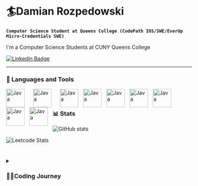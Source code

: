# 🏄‍Damian Rozpedowski

**`Computer Science Student at Queens College (CodePath IOS/SWE/EverUp Micro-Credentials SWE)`**

I'm a Computer Science Students at CUNY Queens College

   <p align="left">
      <a href="https://www.linkedin.com/in/damianroz/)">
    <img src="https://img.shields.io/badge/LinkedIn-blue?style=for-the-badge&logo=linkedin&logoColor=white" alt="LinkedIn Badge"/>
  </a>
      
   </p>

---

### 🧰 Languages and Tools
<img align="left" alt="Java" width="50px" style="padding-right:20px;" src="https://cdn.jsdelivr.net/gh/devicons/devicon/icons/python/python-plain.svg" />
<img align="left" alt="Java" width="50px" style="padding-right:20px;" src="https://cdn.jsdelivr.net/gh/devicons/devicon/icons/cplusplus/cplusplus-original.svg" />
<img align="left" alt="Java" width="50px" style="padding-right:10px;" src="https://cdn.jsdelivr.net/gh/devicons/devicon/icons/java/java-original.svg"/>
<img align="left" alt="Java" width="50px" style="padding-right:10px;" src="https://cdn.jsdelivr.net/gh/devicons/devicon/icons/html5/html5-plain.svg" />
<img align="left" alt="Java" width="50px" style="padding-right:10px;" src="https://cdn.jsdelivr.net/gh/devicons/devicon/icons/css3/css3-plain.svg" />
<img align="left" alt="Java" width="50px" style="padding-right:10px;" src="https://cdn.jsdelivr.net/gh/devicons/devicon/icons/javascript/javascript-plain.svg" />
<img align="left" alt="Java" width="50px" style="padding-right:10px;" src="https://cdn.jsdelivr.net/gh/devicons/devicon/icons/swift/swift-original.svg" />
<img align="left" alt="Java" width="50px" style="padding-right:10px;" src="https://cdn.jsdelivr.net/gh/devicons/devicon/icons/git/git-original.svg" />
<img align="left" alt="Java" width="50px" style="padding-right:10px;" src="https://cdn.jsdelivr.net/gh/devicons/devicon/icons/github/github-original.svg" />

<br />

#

### 📊 Stats

![GitHub stats](https://github-readme-stats.vercel.app/api?username=DamianRozpedowski&show_icons=true&theme=nord)
<!-- ![GitHub Streak](https://streak-stats.demolab.com?user=DamianRozpedowski&theme=gruvbox&border_radius=4.5) -->

![Leetcode Stats](https://leetcard.jacoblin.cool/DamianRozpedowski?theme=nord)

#

<details>
 <summary><h3>👨‍💻Coding Journey</h3></summary>
   

[LinkedIn]: https://www.linkedin.com/in/damianroz/
[Website]: https://my-final-portfolio-damianrozped.qcc2022edlc2w4.repl.co/
